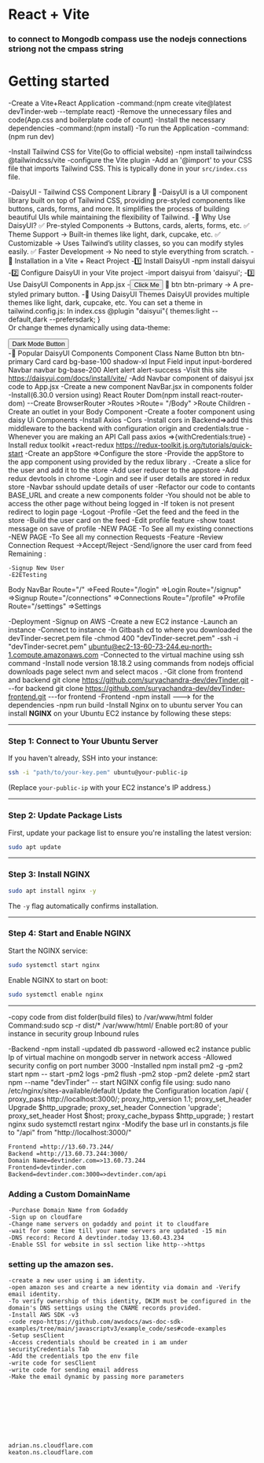 # React + Vite
### to connect to Mongodb compass use the nodejs connections striong not the cmpass string
# Getting started
-Create a Vite+React Application
-command:(npm create vite@latest devTinder-web --template react)
-Remove the unnecessary files and code(App.css and boilerplate code of count)
-Install the necessary dependencies
-command:(npm install)
-To run the Application
-command:(npm run dev)

-Install Tailwind CSS for Vite(Go to official website)
    -npm install tailwindcss @tailwindcss/vite
    -configure the Vite plugin
    -Add an '@import' to your CSS file that imports Tailwind CSS. This is typically done in your `src/index.css` file.

-DaisyUI - Tailwind CSS Component Library 🌼
    -DaisyUI is a UI component library built on top of Tailwind CSS, providing pre-styled components like buttons, cards, forms, and more. It simplifies the process of building beautiful UIs while maintaining the flexibility of Tailwind.
    -🌟 Why Use DaisyUI?
        ✅ Pre-styled Components → Buttons, cards, alerts, forms, etc.
        ✅ Theme Support → Built-in themes like light, dark, cupcake, etc.
        ✅ Customizable → Uses Tailwind’s utility classes, so you can modify styles easily.
        ✅ Faster Development → No need to style everything from scratch.
    -📌 Installation in a Vite + React Project
        -1️⃣ Install DaisyUI
            -npm install daisyui
        -2️⃣ Configure DaisyUI in your Vite project
            -import daisyui from 'daisyui';
        -3️⃣ Use DaisyUI Components in App.jsx
            -<button className="btn btn-primary">Click Me</button>
            🔹 btn btn-primary → A pre-styled primary button.
        -🎨 Using DaisyUI Themes
            DaisyUI provides multiple themes like light, dark, cupcake, etc.
            You can set a theme in tailwind.config.js:
            In index.css
            @plugin "daisyui"{
                themes:light --default,dark --prefersdark;
            }    
            Or change themes dynamically using data-theme:
            <div data-theme="dark">
                <button className="btn btn-secondary">Dark Mode Button</button>
            </div>
        -🚀 Popular DaisyUI Components
            Component	Class Name
            Button	btn btn-primary
            Card	card bg-base-100 shadow-xl
            Input Field	input input-bordered
            Navbar	navbar bg-base-200
            Alert	alert alert-success
    -Visit this site https://daisyui.com/docs/install/vite/
    -Add Navbar component of daisyui jsx code to App.jsx
    -Create a new component NavBar.jsx in components folder
    -Install(6.30.0 version using) React Router Dom(npm install react-router-dom)
    --Create BrowserRouter >Routes >Route= "/Body" >Route Children
    -Create an outlet in your Body Component
    -Create a footer component using daisy Ui Components
    -Install Axios 
    -Cors -Install cors in Backend=>add this middleware to the backend with configuration  origin and credentials:true
    -Whenever you are making an API Call pass axios =>{withCredentials:true}
    -Install redux toolkit +react-redux https://redux-toolkit.js.org/tutorials/quick-start
    -Create an appStore =>Configure the store
    -Provide the appStore to the app component using <Provider store={appStore}></Provider> provided by the redux library   .
    -Create a slice for the user and add it to the store
    -Add user reducer to the appstore
    -Add redux devtools in chrome
    -Login and see if user details are stored in redux store
    -Navbar sshould update details of user
    -Refactor our code to contants BASE_URL and create a new components folder
    -You should not be able to access the other page without being logged in
    -If token is not present redirect to login page
    -Logout
    -Profile
    -Get the feed and the feed in the store
    -Build the user card on the feed
    -Edit profile feature
    -show toast message on save of profile
    -NEW PAGE -To See all my existing connections
    -NEW PAGE -To See all my connection Requests
    -Feature -Review Connection Request ->Accept/Reject 
    -Send/ignore the user card from feed
    Remaining :
    
    -Signup New User
    -E2ETesting


Body
    NavBar
    Route="/" =>Feed
    Route="/login" =>Login
    Route="/signup" =>Signup
    Route="/connections" =>Connections
    Route="/profile" =>Profile
    Route="/settings" =>Settings



-Deployment
    -Signup on AWS
    -Create a new EC2 instance
    -Launch an instance 
    -Connect to instance
    -In Gitbash cd to where you downloaded the devTinder-secret.pem file
    -chmod 400 "devTinder-secret.pem"
    -ssh -i "devTinder-secret.pem" ubuntu@ec2-13-60-73-244.eu-north-1.compute.amazonaws.com
    -Connected to the virtual machine using ssh command
    -Install node version 18.18.2 using commands from nodejs official downloads page select nvm and select macos .
    -Git clone from frontend and backend 
    git clone https://github.com/suryachandra-dev/devTinder.git ---for backend
    git clone https://github.com/suryachandra-dev/devTinder-frontend.git ---for frontend
    -Frontend
        -npm install ---> for the dependencies 
        -npm run build 
        -Install Nginx on to ubuntu server
        You can install **NGINX** on your Ubuntu EC2 instance by following these steps:  

---

### **Step 1: Connect to Your Ubuntu Server**  
If you haven't already, SSH into your instance:  
```sh
ssh -i "path/to/your-key.pem" ubuntu@your-public-ip
```
(Replace `your-public-ip` with your EC2 instance's IP address.)  

---

### **Step 2: Update Package Lists**  
First, update your package list to ensure you're installing the latest version:  
```sh
sudo apt update
```

---

### **Step 3: Install NGINX**  
```sh
sudo apt install nginx -y
```
The `-y` flag automatically confirms installation.  

---

### **Step 4: Start and Enable NGINX**  
Start the NGINX service:  
```sh
sudo systemctl start nginx
```
Enable NGINX to start on boot:  
```sh
sudo systemctl enable nginx
```

---

<!-- ### **Step 5: Allow Traffic in Firewall (If Enabled)**  
Check if **UFW (Uncomplicated Firewall)** is active:  
```sh
sudo ufw status
```
If active, allow HTTP and HTTPS traffic:  
```sh
sudo ufw allow 'Nginx Full'
sudo ufw reload
```

---

### **Step 6: Verify Installation**  
Check if NGINX is running:  
```sh
sudo systemctl status nginx
```
You should see something like **"active (running)"**.  

---

### **Step 7: Test NGINX**  
In your **browser**, visit:  
```
http://your-public-ip
```
You should see the **NGINX welcome page**.  

---

### **Optional: Restart or Stop NGINX**  
- **Restart** NGINX:  
  ```sh
  sudo systemctl restart nginx
  ```
- **Stop** NGINX:  
  ```sh
  sudo systemctl stop nginx
  ```

Let me know if you need help! 🚀


 -->

-copy code from dist folder(build files) to /var/www/html folder
 Command:sudo scp -r dist/* /var/www/html/
Enable port:80 of your instance in security group Inbound rules


-Backend
    -npm install
    -updated db password
    -allowed ec2 instance public Ip of virtual machine  on mongodb server in network access
    -Allowed security config on port number 3000
    -Installed npm install pm2 -g 
    -pm2 start npm -- start
    -pm2 logs
    -pm2 flush <npm>
    -pm2 stop <npm>
    -pm2 delete <npm>
    -pm2 start npm --name "devTinder" -- start
NGINX config file using:
    sudo nano /etc/nginx/sites-available/default
Update the Configuration
     location /api/ {
        proxy_pass http://localhost:3000/;
        proxy_http_version 1.1;
        proxy_set_header Upgrade $http_upgrade;
        proxy_set_header Connection 'upgrade';
        proxy_set_header Host $host;
        proxy_cache_bypass $http_upgrade;
    }
restart nginx
 sudo systemctl restart nginx
-Modify the base url in constants.js file to "/api" from 
"http://localhost:3000/"




    Frontend =http://13.60.73.244/
    Backend =http://13.60.73.244:3000/
    Domain Name=devtinder.com=>13.60.73.244
    Frontend=devtinder.com
    Backend=devtinder.com:3000=>devtinder.com/api


### Adding a Custom DomainName
    -Purchase Domain Name from Godaddy
    -Sign up on cloudfare
    -Change name servers on godaddy and point it to cloudfare
    -wait for some time till your name servers are updated -15 min
    -DNS record: Record A devtinder.today 13.60.43.234
    -Enable SSl for website in ssl section like http-->https


### setting up the amazon ses.
    -create a new user using i am identity.
    -open amazon ses and crearte a new identity via domain and -Verify email identity.
    -To verify ownership of this identity, DKIM must be configured in the domain's DNS settings using the CNAME records provided.
    -Install AWS SDK -v3
    -code repo-https://github.com/awsdocs/aws-doc-sdk-examples/tree/main/javascriptv3/example_code/ses#code-examples
    -Setup sesClient
    -Access credentials should be created in i am under securityCredentials Tab
    -Add the credentials tpo the env file
    -write code for sesClient
    -write code for sending email address
    -Make the email dynamic by passing more parameters









    adrian.ns.cloudflare.com
    keaton.ns.cloudflare.com


   


